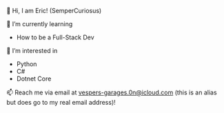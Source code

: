 👋 Hi, I am Eric! (SemperCuriosus)

🌱 I’m currently learning 
- How to be a Full-Stack Dev

👀 I’m interested in 
- Python
- C#
- Dotnet Core

📫 Reach me via email at vespers-garages.0n@icloud.com (this is an alias but does go to my real email address)!
